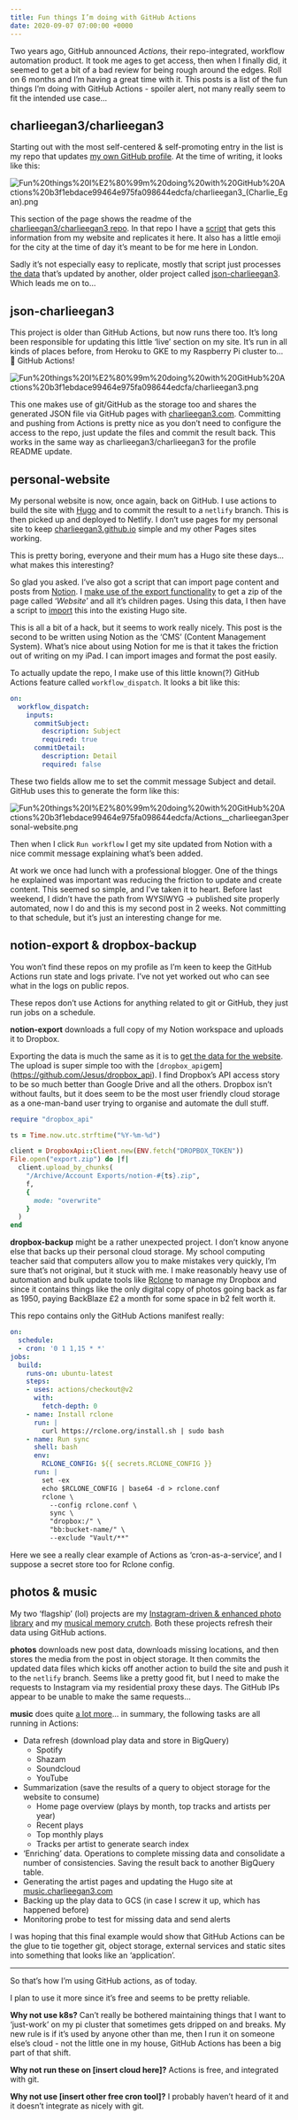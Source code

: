 ```yaml
---
title: Fun things I’m doing with GitHub Actions
date: 2020-09-07 07:00:00 +0000
---
```


Two years ago, GitHub announced *Actions,* their repo-integrated, workflow automation product. It took me ages to get access, then when I finally did, it seemed to get a bit of a bad review for being rough around the edges. Roll on 6 months and I’m having a great time with it. This posts is a list of the fun things I’m doing with GitHub Actions - spoiler alert, not many really seem to fit the intended use case... 

## charlieegan3/charlieegan3

Starting out with the most self-centered & self-promoting entry in the list is my repo that updates [my own GitHub profile](https://github.com/charlieegan3).  At the time of writing, it looks like this:

![Fun%20things%20I%E2%80%99m%20doing%20with%20GitHub%20Actions%20b3f1ebdace99464e975fa098644edcfa/charlieegan3_(Charlie_Egan).png](Fun%20things%20I%E2%80%99m%20doing%20with%20GitHub%20Actions%20b3f1ebdace99464e975fa098644edcfa/charlieegan3_(Charlie_Egan).png)

This section of the page shows the readme of the [charlieegan3/charlieegan3 repo](https://github.com/charlieegan3/charlieegan3). In that repo I have a [script](https://github.com/charlieegan3/charlieegan3/blob/fa92f0cbfacf6820873b699d7a5bdf9e355b05bf/hack/update_readme.rb) that gets this information from my website and replicates it here. It also has a little emoji for the city at the time of day it’s meant to be for me here in London.

Sadly it’s not especially easy to replicate, mostly that script just processes [the data](https://charlieegan3.github.io/json-charlieegan3/build/status.json) that’s updated by another, older project called [json-charlieegan3](https://github.com/charlieegan3/json-charlieegan3). Which leads me on to...

## json-charlieegan3

This project is older than GitHub Actions, but now runs there too. It’s long been responsible for updating this little ‘live’ section on my site. It’s run in all kinds of places before, from Heroku to GKE to my Raspberry Pi cluster to... 🥁 GitHub Actions!

![Fun%20things%20I%E2%80%99m%20doing%20with%20GitHub%20Actions%20b3f1ebdace99464e975fa098644edcfa/charlieegan3.png](Fun%20things%20I%E2%80%99m%20doing%20with%20GitHub%20Actions%20b3f1ebdace99464e975fa098644edcfa/charlieegan3.png)

This one makes use of git/GitHub as the storage too and shares the generated JSON file via GitHub pages with [charlieegan3.com](http://charlieegan3.com). Committing and pushing from Actions is pretty nice as you don’t need to configure the access to the repo, just update the files and commit the result back. This works in the same way as charlieegan3/charlieegan3 for the profile README update.

## personal-website

My personal website is now, once again, back on GitHub. I use actions to build the site with [Hugo](https://gohugo.io/) and to commit the result to a `netlify` branch. This is then picked up and deployed to Netlify. I don’t use pages for my personal site to keep [charlieegan3.github.io](http://charlieegan3.github.io) simple and my other Pages sites working.

This is pretty boring, everyone and their mum has a Hugo site these days... what makes this interesting? 

So glad you asked. I’ve also got a script that can import page content and posts from [Notion](https://notion.so). I [make use of the export functionality](https://github.com/charlieegan3/personal-website/blob/master/bin/export_notion.rb) to get a zip of the page called ‘*Website*’ and all it’s children pages. Using this data, I then have a script to [import](https://github.com/charlieegan3/personal-website/blob/master/bin/import_notion.rb) this into the existing Hugo site.

This is all a bit of a hack, but it seems to work really nicely. This post is the second to be written using Notion as the ‘CMS’ (Content Management System). What’s nice about using Notion for me is that it takes the friction out of writing on my iPad. I can import images and format the post easily.

To actually update the repo, I make use of this little known(?) GitHub Actions feature called `workflow_dispatch`. It looks a bit like this:

```yaml
on:
  workflow_dispatch:
    inputs:
      commitSubject:
        description: Subject
        required: true
      commitDetail:
        description: Detail
        required: false
```

These two fields allow me to set the commit message Subject and detail. GitHub uses this to generate the form like this:

![Fun%20things%20I%E2%80%99m%20doing%20with%20GitHub%20Actions%20b3f1ebdace99464e975fa098644edcfa/Actions__charlieegan3personal-website.png](Fun%20things%20I%E2%80%99m%20doing%20with%20GitHub%20Actions%20b3f1ebdace99464e975fa098644edcfa/Actions__charlieegan3personal-website.png)

Then when I click `Run workflow` I get my site updated from Notion with a nice commit message explaining what’s been added.

At work we once had lunch with a professional blogger. One of the things he explained was important was reducing the friction to update and create content. This seemed so simple, and I’ve taken it to heart. Before last weekend, I didn’t have the path from WYSIWYG → published site properly automated, now I do and this is my second post in 2 weeks. Not committing to that schedule, but it’s just an interesting change for me.

## notion-export & dropbox-backup

You won’t find these repos on my profile as I’m keen to keep the GitHub Actions run state and logs private. I’ve not yet worked out who can see what in the logs on public repos.

These repos don’t use Actions for anything related to git or GitHub, they just run jobs on a schedule.

**notion-export** downloads a full copy of my Notion workspace and uploads it to Dropbox.

Exporting the data is much the same as it is to [get the data for the website](https://github.com/charlieegan3/personal-website/blob/f5c916ffc598693de1dd789a03f16869f330706f/bin/export_notion.rb). The upload is super simple too with the `[dropbox_api`gem](https://github.com/Jesus/dropbox_api). I find Dropbox’s API access story to be so much better than Google Drive and all the others. Dropbox isn’t without faults, but it does seem to be the most user friendly cloud storage as a one-man-band user trying to organise and automate the dull stuff.

```ruby
require "dropbox_api"

ts = Time.now.utc.strftime("%Y-%m-%d")

client = DropboxApi::Client.new(ENV.fetch("DROPBOX_TOKEN"))
File.open("export.zip") do |f|
  client.upload_by_chunks(
    "/Archive/Account Exports/notion-#{ts}.zip",
    f,
    {
      mode: "overwrite"
    }
  )
end
```

**dropbox-backup** might be a rather unexpected project. I don’t know anyone else that backs up their personal cloud storage. My school computing teacher said that computers allow you to make mistakes very quickly, I’m sure that’s not original, but it stuck with me. I make reasonably heavy use of automation and bulk update tools like [Rclone](http://rclone.org/) to manage my Dropbox and since it contains things like the only digital copy of photos going back as far as 1950, paying BackBlaze £2 a month for some space in b2 felt worth it.

This repo contains only the GitHub Actions manifest really:

```yaml
on:
  schedule:
  - cron: '0 1 1,15 * *'
jobs:
  build:
    runs-on: ubuntu-latest
    steps:
    - uses: actions/checkout@v2
      with:
        fetch-depth: 0
    - name: Install rclone
      run: |
        curl https://rclone.org/install.sh | sudo bash
    - name: Run sync
      shell: bash
      env:
        RCLONE_CONFIG: ${{ secrets.RCLONE_CONFIG }}
      run: |
        set -ex
        echo $RCLONE_CONFIG | base64 -d > rclone.conf
        rclone \
          --config rclone.conf \
          sync \
          "dropbox:/" \
          "bb:bucket-name/" \
          --exclude "Vault/**"
```

Here we see a really clear example of Actions as ‘cron-as-a-service’, and I suppose a secret store too for Rclone config.

## photos & music

My two ‘flagship’ (lol) projects are my [Instagram-driven & enhanced photo library](https://github.com/charlieegan3/photos) and my [musical memory crutch](https://github.com/charlieegan3/music). Both these projects refresh their data using GitHub actions.

**photos** downloads new post data, downloads missing locations, and then stores the media from the post in object storage. It then commits the updated data files which kicks off another action to build the site and push it to the `netlify` branch. Seems like a pretty good fit, but I need to make the requests to Instagram via my residential proxy these days. The GitHub IPs appear to be unable to make the same requests...

**music** does quite [a lot more](https://github.com/charlieegan3/music/tree/master/.github/workflows)... in summary, the following tasks are all running in Actions:

- Data refresh (download play data and store in BigQuery)
    - Spotify
    - Shazam
    - Soundcloud
    - YouTube
- Summarization (save the results of a query to object storage for the website to consume)
    - Home page overview (plays by month, top tracks and artists per year)
    - Recent plays
    - Top monthly plays
    - Tracks per artist to generate search index
- ‘Enriching’ data. Operations to complete missing data and consolidate a number of consistencies. Saving the result back to another BigQuery table.
- Generating the artist pages and updating the Hugo site at [music.charlieegan3.com](http://music.charlieegan3.com)
- Backing up the play data to GCS (in case I screw it up, which has happened before)
- Monitoring probe to test for missing data and send alerts

I was hoping that this final example would show that GitHub Actions can be the glue to tie together git, object storage, external services and static sites into something that looks like an ‘application’.

---

So that’s how I’m using GitHub actions, as of today.

I plan to use it more since it’s free and seems to be pretty reliable.

**Why not use k8s?** Can’t really be bothered maintaining things that I want to ‘just-work’ on my pi cluster that sometimes gets dripped on and breaks. My new rule is if it’s used by anyone other than me, then I run it on someone else’s cloud - not the little one in my house, GitHub Actions has been a big part of that shift.

**Why not run these on [insert cloud here]?** Actions is free, and integrated with git.

**Why not use [insert other free cron tool]?** I probably haven’t heard of it and it doesn’t integrate as nicely with git.
